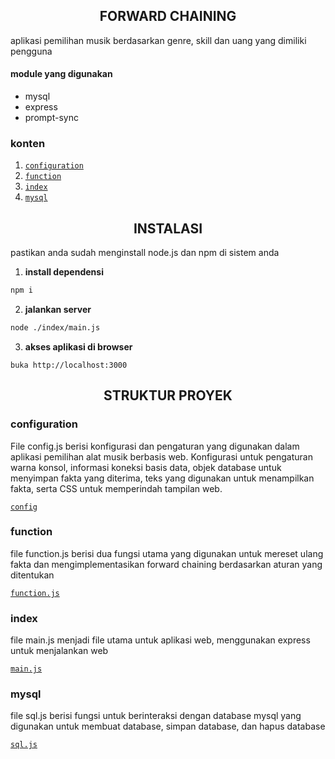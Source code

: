 <h2 align=center>FORWARD CHAINING</h2>
aplikasi pemilihan musik berdasarkan genre, skill dan uang yang dimiliki pengguna

#### module yang digunakan
- mysql
- express
- prompt-sync

### konten
1. [`configuration`](#configuration)
2. [`function`](#function)
3. [`index`](#index)
4. [`mysql`](#mysql)
##

<h2 align=center>INSTALASI</h2>
pastikan anda sudah menginstall node.js dan npm di sistem anda

1. **install dependensi**
```bash
npm i
```
2. **jalankan server**
```bash
node ./index/main.js
```
3. **akses aplikasi di browser**
```
buka http://localhost:3000
```







<h2 align=center>STRUKTUR PROYEK</h2>

### configuration
File config.js berisi konfigurasi dan pengaturan yang digunakan dalam aplikasi pemilihan alat musik berbasis web. Konfigurasi untuk pengaturan warna konsol, informasi koneksi basis data, objek database untuk menyimpan fakta yang diterima, teks yang digunakan untuk menampilkan fakta, serta CSS untuk memperindah tampilan web.

[`config`](./config/readme.md)


### function
file function.js berisi dua fungsi utama yang digunakan untuk mereset ulang fakta dan mengimplementasikan forward chaining berdasarkan aturan yang ditentukan

[`function.js`](./function/readme.md)


### index
file main.js menjadi file utama untuk aplikasi web, menggunakan express untuk menjalankan web

[`main.js`](./index/readme.md)


### mysql
file sql.js berisi fungsi untuk berinteraksi dengan database mysql yang digunakan untuk membuat database, simpan database, dan hapus database

[`sql.js`](./mysql/readme.md)